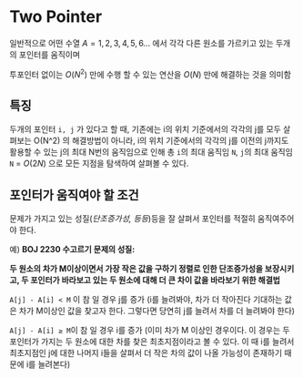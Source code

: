 # Two Pointer

일반적으로 어떤 수열 $A = {1,2,3,4,5,6...}$ 에서 각각 다른 원소를 가르키고 있는 두개의 포인터를 움직이며

투포인터 없이는 $O(N^2)$ 만에 수행 할 수 있는 연산을 $O(N)$ 만에 해결하는 것을 의미함

## 특징

두개의 포인터 `i, j` 가 있다고 할 때, 기존에는 i의 위치 기준에서의 각각의 j를 모두 살펴보는 O(N^2) 의 해결방법이 아니라, i의 위치 기준에서의 각각의 j를 이전의 j까지도 활용할 수 있는 j의 최대 N번의 움직임으로 인해
총 `i`의 최대 움직임 `N`, `j`의 최대 움직임 `N` = $O(2N)$ 으로 모든 지점을 탐색하여 살펴볼 수 있다.

## 포인터가 움직여야 할 조건

문제가 가지고 있는 성질(*단조증가성, 등등*)등을 잘 살펴서 포인터를 적절히 움직여주어야 한다.

예) **BOJ 2230 수고르기 문제의 성질:**

**두 원소의 차가 M이상이면서 가장 작은 값을 구하기
정렬로 인한 단조증가성을 보장시키고, 두 포인터가 바라보고 있는 두 원소에 대해 더 큰 차이 값을 바라보기 위한 해결법**

`A[j] - A[i] < M` 이 참 일 경우 j를 증가 (i를 늘려봐야, 차가 더 작아진다 기대하는 값은 차가 M이상인 값을 찾고자 한다. 그렇다면 당연히 j를 늘려서 차를 더 늘려봐야 한다)

`A[j] - A[i] ≥ M`이 참 일 경우 i를 증가 (이미 차가 M 이상인 경우이다. 이 경우는 두 포인터가 가지는 두 원소에 대한 차를 찾은 최초지점이라고 볼 수 있다. 이 때 i를 늘려서 최초지점인 j에 대한 나머지 i들을 살펴서 더 작은 차의 값이 나올 가능성이 존재하기 때문에 i를 늘려본다)
